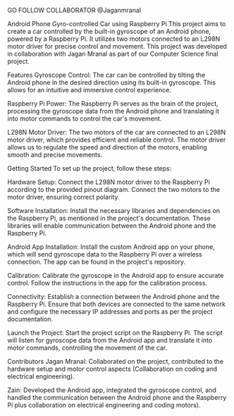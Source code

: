 GO FOLLOW COLLABORATOR @Jaganmranal 

Android Phone Gyro-controlled Car using Raspberry Pi
This project aims to create a car controlled by the built-in gyroscope of an Android phone, powered by a Raspberry Pi. It utilizes two motors connected to an L298N motor driver for precise control and movement. This project was developed in collaboration with Jagan Mranal as part of our Computer Science final project.

Features
Gyroscope Control: The car can be controlled by tilting the Android phone in the desired direction using its built-in gyroscope. This allows for an intuitive and immersive control experience.

Raspberry Pi Power: The Raspberry Pi serves as the brain of the project, processing the gyroscope data from the Android phone and translating it into motor commands to control the car's movement.

L298N Motor Driver: The two motors of the car are connected to an L298N motor driver, which provides efficient and reliable control. The motor driver allows us to regulate the speed and direction of the motors, enabling smooth and precise movements.

Getting Started
To set up the project, follow these steps:

Hardware Setup: Connect the L298N motor driver to the Raspberry Pi according to the provided pinout diagram. Connect the two motors to the motor driver, ensuring correct polarity.

Software Installation: Install the necessary libraries and dependencies on the Raspberry Pi, as mentioned in the project's documentation. These libraries will enable communication between the Android phone and the Raspberry Pi.

Android App Installation: Install the custom Android app on your phone, which will send gyroscope data to the Raspberry Pi over a wireless connection. The app can be found in the project's repository.

Calibration: Calibrate the gyroscope in the Android app to ensure accurate control. Follow the instructions in the app for the calibration process.

Connectivity: Establish a connection between the Android phone and the Raspberry Pi. Ensure that both devices are connected to the same network and configure the necessary IP addresses and ports as per the project documentation.

Launch the Project: Start the project script on the Raspberry Pi. The script will listen for gyroscope data from the Android app and translate it into motor commands, controlling the movement of the car.

Contributors
Jagan Mranal: Collaborated on the project, contributed to the hardware setup and motor control aspects (Collaboration on coding and electrical engineering).

Zain: Developed the Android app, integrated the gyroscope control, and handled the communication between the Android phone and the Raspberry Pi plus collaboration on electrical engineering and coding motors).

